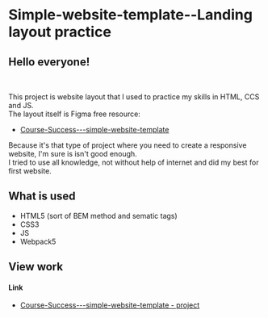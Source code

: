 # Simple-website-template--Landing layout practice
<h2>Hello everyone!</h2>  <br>
<p>This project is website layout that I used to practice my skills in HTML, CCS and JS. <br>
The layout itself is Figma free resource: 
  <ul>
     <li><a href="https://www.figma.com/file/I7saRAs2RpOQiTen034b2I/Course-Success---simple%C2%A0website-template%C2%A0for-beginners-for-course-(Community)?type=design&node-id=0-3&mode=design&t=UmiyqDWIKTbpdWS7-0" target="_blank">Course-Success---simple-website-template</a></li>
  </ul>
Because it's that type of project where you need to create a responsive website, I'm sure is isn't good enough. <br>
I tried to use all knowledge, not without help of internet and did my best for first website. <br>
</p>  
<h2>What is used</h2>
<ul>
  <li>HTML5 (sort of BEM method and sematic tags)</li>
  <li>CSS3</li>
  <li>JS</li>
  <li>Webpack5</li>
</ul>
<h2>View work</h2>
<h4>
  Link 
</h4>
<ul>
  <li><a href="https://koatkoetl.github.io/Simple-website-template__Landing_Layout--Practice/" target="_blank">Course-Success---simple-website-template - project</a></li>
</ul> 
